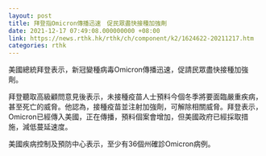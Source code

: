 ```yaml
---
layout: post
title: 拜登指Omicron傳播迅速　促民眾盡快接種加強劑
date: 2021-12-17 07:49:08.000000000 +08:00
link: https://news.rthk.hk/rthk/ch/component/k2/1624622-20211217.htm
categories: rthk
---
```


美國總統拜登表示，新冠變種病毒Omicron傳播迅速，促請民眾盡快接種加強劑。

拜登聽取高級顧問意見後表示，未接種疫苗人士預料今個冬季將要面臨嚴重疾病，甚至死亡的威脅。他認為，接種疫苗並注射加強劑，可解除相關威脅。拜登表示，Omicron已經傳入美國，正在傳播，預料個案會增加，但美國政府已經採取措施，減低蔓延速度。

美國疾病控制及預防中心表示，至少有36個州確診Omicron病例。
